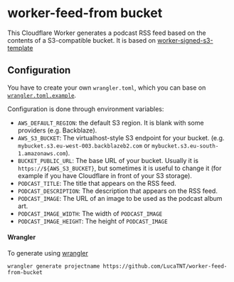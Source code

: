 # worker-feed-from bucket
This Cloudflare Worker generates a podcast RSS feed based on the contents of a S3-compatible bucket.
It is based on [worker-signed-s3-template](https://github.com/obezuk/worker-signed-s3-template)

## Configuration
You have to create your own `wrangler.toml`, which you can base on [`wrangler.toml.example`](https://github.com/LucaTNT/worker-feed-from-bucket/blob/main/wrangler.toml.example).

Configuration is done through environment variables:

* `AWS_DEFAULT_REGION`: the default S3 region. It is blank with some providers (e.g. Backblaze).
* `AWS_S3_BUCKET`: The virtualhost-style S3 endpoint for your bucket. (e.g. `mybucket.s3.eu-west-003.backblazeb2.com` or `mybucket.s3.eu-south-1.amazonaws.com`).
* `BUCKET_PUBLIC_URL`: The base URL of your bucket. Usually it is `https://${AWS_S3_BUCKET}`, but sometimes it is useful to change it (for example if you have Cloudflare in front of your S3 storage).
* `PODCAST_TITLE`: The title that appears on the RSS feed.
* `PODCAST_DESCRIPTION`: The description that appears on the RSS feed.
* `PODCAST_IMAGE`: The URL of an image to be used as the podcast album art.
* `PODCAST_IMAGE_WIDTH`: The width of `PODCAST_IMAGE`
* `PODCAST_IMAGE_HEIGHT`: The height of `PODCAST_IMAGE`

#### Wrangler

To generate using [wrangler](https://github.com/cloudflare/wrangler)

```
wrangler generate projectname https://github.com/LucaTNT/worker-feed-from-bucket
```
